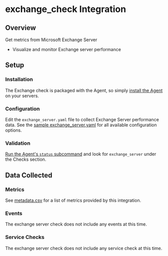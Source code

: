 # exchange_check Integration

## Overview

Get metrics from Microsoft Exchange Server

* Visualize and monitor Exchange server performance

## Setup
### Installation

The Exchange check is packaged with the Agent, so simply [install the Agent][1] on your servers.

### Configuration

Edit the `exchange_server.yaml` file to collect Exchange Server performance data. See the [sample exchange_server.yaml][2] for all available configuration options.

### Validation

[Run the Agent's `status` subcommand][3] and look for `exchange_server` under the Checks section.

## Data Collected
### Metrics
See [metadata.csv][4] for a list of metrics provided by this integration.

### Events
The exchange server check does not include any events at this time.

### Service Checks
The exchange server check does not include any service check at this time.


[1]: https://app.datadoghq.com/account/settings#agent
[2]: https://github.com/DataDog/integrations-core/blob/master/exchange_server/conf.yaml.example
[3]: https://docs.datadoghq.com/agent/faq/agent-commands/#agent-status-and-information
[4]: https://github.com/DataDog/integrations-core/blob/master/exchange_server/metadata.csv
